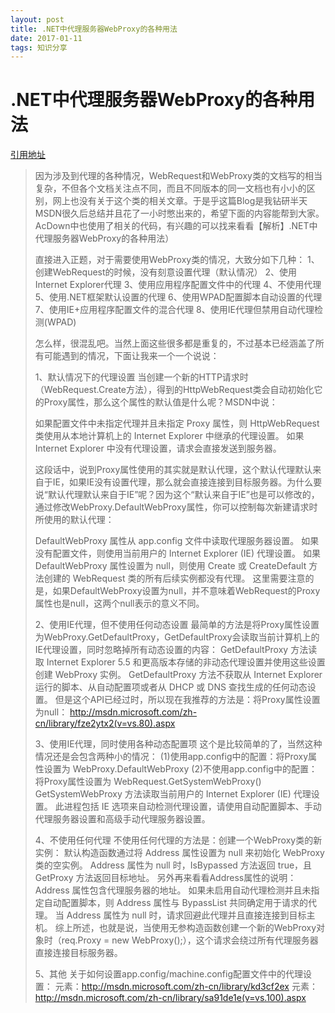 ```yaml
---
layout: post
title: .NET中代理服务器WebProxy的各种用法
date: 2017-01-11 
tags: 知识分享   
---
```

# .NET中代理服务器WebProxy的各种用法 #
[引用地址](http://blog.sina.com.cn/s/blog_58c506600101a3p7.html "引用地址")
>因为涉及到代理的各种情况，WebRequest和WebProxy类的文档写的相当复杂，不但各个文档关注点不同，而且不同版本的同一文档也有小小的区别，网上也没有关于这个类的相关文章。于是乎这篇Blog是我钻研半天MSDN很久后总结并且花了一小时憋出来的，希望下面的内容能帮到大家。
>AcDown中也使用了相关的代码，有兴趣的可以找来看看【解析】.NET中代理服务器WebProxy的各种用法）
> 
>直接进入正题，对于需要使用WebProxy类的情况，大致分如下几种：
>1、创建WebRequest的时候，没有刻意设置代理（默认情况）
>2、使用Internet Explorer代理
>3、使用应用程序配置文件中的代理
>4、不使用代理
>5、使用.NET框架默认设置的代理
>6、使用WPAD配置脚本自动设置的代理
>7、使用IE+应用程序配置文件的混合代理
>8、使用IE代理但禁用自动代理检测(WPAD)
>
>怎么样，很混乱吧。当然上面这些很多都是重复的，不过基本已经涵盖了所有可能遇到的情况，下面让我来一个一个说说：
>
>1、默认情况下的代理设置
>当创建一个新的HTTP请求时（WebRequest.Create方法），得到的HttpWebRequest类会自动初始化它的Proxy属性，那么这个属性的默认值是什么呢？MSDN中说：
> 
> 如果配置文件中未指定代理并且未指定 Proxy 属性，则 HttpWebRequest 类使用从本地计算机上的 Internet Explorer 中继承的代理设置。 如果 Internet Explorer 中没有代理设置，请求会直接发送到服务器。 
> 
>这段话中，说到Proxy属性使用的其实就是默认代理，这个默认代理默认来自于IE，如果IE没有设置代理，那么就会直接连接到目标服务器。为什么要说“默认代理默认来自于IE”呢？因为这个“默认来自于IE”也是可以修改的，通过修改WebProxy.DefaultWebProxy属性，你可以控制每次新建请求时所使用的默认代理：
> 
>DefaultWebProxy 属性从 app.config 文件中读取代理服务器设置。 如果没有配置文件，则使用当前用户的 Internet Explorer (IE) 代理设置。
>如果 DefaultWebProxy 属性设置为 null，则使用 Create 或 CreateDefault 方法创建的 WebRequest 类的所有后续实例都没有代理。
>这里需要注意的是，如果DefaultWebProxy设置为null，并不意味着WebRequest的Proxy属性也是null，这两个null表示的意义不同。
> 
> 
>2、使用IE代理，但不使用任何动态设置
>最简单的方法是将Proxy属性设置为WebProxy.GetDefaultProxy，GetDefaultProxy会读取当前计算机上的IE代理设置，同时忽略掉所有动态设置的内容：
>GetDefaultProxy 方法读取 Internet Explorer 5.5 和更高版本存储的非动态代理设置并使用这些设置创建 WebProxy 实例。
>GetDefaultProxy 方法不获取从 Internet Explorer 运行的脚本、从自动配置项或者从 DHCP 或 DNS 查找生成的任何动态设置。
>但是这个API已经过时，所以现在我推荐的方法是：将Proxy属性设置为null：
>http://msdn.microsoft.com/zh-cn/library/fze2ytx2(v=vs.80).aspx
>
>
>3、使用IE代理，同时使用各种动态配置项
>这个是比较简单的了，当然这种情况还是会包含两种小的情况：
>(1)使用app.config中的配置：将Proxy属性设置为 WebProxy.DefaultWebProxy 
>(2)不使用app.config中的配置：将Proxy属性设置为 WebRequest.GetSystemWebProxy()
>GetSystemWebProxy 方法读取当前用户的 Internet Explorer (IE) 代理设置。 此进程包括 IE 选项来自动检测代理设置，请使用自动配置脚本、手动代理服务器设置和高级手动代理服务器设置。 
>
>
>4、不使用任何代理
>不使用任何代理的方法是：创建一个WebProxy类的新实例：
>默认构造函数通过将 Address 属性设置为 null 来初始化 WebProxy 类的空实例。
>Address 属性为 null 时，IsBypassed 方法返回 true，且 GetProxy 方法返回目标地址。
>另外再来看看Address属性的说明：
>Address 属性包含代理服务器的地址。 如果未启用自动代理检测并且未指定自动配置脚本，则 Address 属性与 BypassList 共同确定用于请求的代理。
>当 Address 属性为 null 时，请求回避此代理并且直接连接到目标主机。
>综上所述，也就是说，当使用无参构造函数创建一个新的WebProxy对象时（req.Proxy = new WebProxy();），这个请求会绕过所有代理服务器直接连接目标服务器。
>
>
>5、其他
>关于如何设置app.config/machine.config配置文件中的代理设置：
><defaultProxy>元素：http://msdn.microsoft.com/zh-cn/library/kd3cf2ex
><proxy>元素：http://msdn.microsoft.com/zh-cn/library/sa91de1e(v=vs.100).aspx
